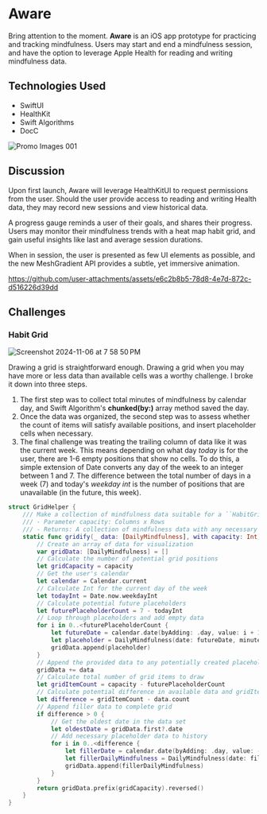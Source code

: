 # Aware
Bring attention to the moment.
<b>Aware</b> is an iOS app prototype for practicing and tracking mindfulness. Users may start and end a mindfulness session, and have the option to leverage Apple Health for reading and writing mindfulness data.

## Technologies Used
- SwiftUI
- HealthKit
- Swift Algorithms
- DocC

![Promo Images 001](https://github.com/user-attachments/assets/c928a468-f8bb-4fd9-8121-81f6652dd90a)

## Discussion
Upon first launch, Aware will leverage HealthKitUI to request permissions from the user. Should the user provide access to reading and writing Health data, they may record new sessions and view historical data.

A progress gauge reminds a user of their goals, and shares their progress. Users may monitor their mindfulness trends with a heat map habit grid, and gain useful insights like last and average session durations.

When in session, the user is presented as few UI elements as possible, and the new MeshGradient API provides a subtle, yet immersive animation. 

https://github.com/user-attachments/assets/e6c2b8b5-78d8-4e7d-872c-d516226d39dd

## Challenges

### Habit Grid
![Screenshot 2024-11-06 at 7 58 50 PM](https://github.com/user-attachments/assets/3f84a43e-af60-469f-9302-342db5c078b0)

Drawing a grid is straightforward enough. Drawing a grid when you may have more or less data than available cells was a worthy challenge. I broke it down into three steps.

1. The first step was to collect total minutes of mindfulness by calendar day, and Swift Algorithm's <b>chunked(by:)</b> array method saved the day.
2. Once the data was organized, the second step was to assess whether the count of items will satisfy available positions, and insert placeholder cells when necessary.
3. The final challenge was treating the trailing column of data like it was the current week. This means depending on what day <i>today</i> is for the user, there are 1-6 empty positions that show no cells. To do this, a simple extension of Date converts any day of the week to an integer between 1 and 7. The difference between the total number of days in a week (7) and today's <i>weekday int</i> is the number of positions that are unavailable (in the future, this week). 

```swift
struct GridHelper {
    /// Make a collection of mindfulness data suitable for a ``HabitGrid`` instance.
    /// - Parameter capacity: Columns x Rows
    /// - Returns: A collection of mindfulness data with any necessary placeholder data
    static func gridify(_ data: [DailyMindfulness], with capacity: Int) -> [DailyMindfulness] {
        // Create an array of data for visualization
        var gridData: [DailyMindfulness] = []
        // Calculate the number of potential grid positions
        let gridCapacity = capacity
        // Get the user's calendar
        let calendar = Calendar.current
        // Calculate Int for the current day of the week
        let todayInt = Date.now.weekdayInt
        // Calculate potential future placeholders
        let futurePlaceholderCount = 7 - todayInt
        // Loop through placeholders and add empty data
        for i in 0..<futurePlaceholderCount {
            let futureDate = calendar.date(byAdding: .day, value: i + 1, to: .now)!
            let placeholder = DailyMindfulness(date: futureDate, minutes: 0)
            gridData.append(placeholder)
        }
        // Append the provided data to any potentially created placeholders
        gridData += data
        // Calculate total number of grid items to draw
        let gridItemCount = capacity - futurePlaceholderCount
        // Calculate potential difference in available data and gridItemCount
        let difference = gridItemCount - data.count
        // Append filler data to complete grid
        if difference > 0 {
            // Get the oldest date in the data set
            let oldestDate = gridData.first?.date
            // Add necessary placeholder data to history
            for i in 0..<difference {
                let fillerDate = calendar.date(byAdding: .day, value: -(i + 1), to: oldestDate ?? .now)!
                let fillerDailyMindfulness = DailyMindfulness(date: fillerDate, minutes: 0)
                gridData.append(fillerDailyMindfulness)
            }
        }
        return gridData.prefix(gridCapacity).reversed()
    }
}
```
